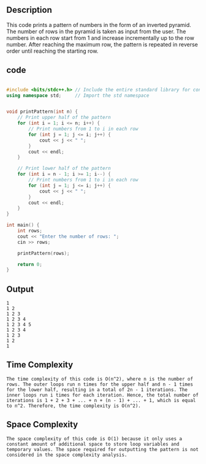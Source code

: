 ## Description
This code prints a pattern of numbers in the form of an inverted pyramid. The number of rows in the pyramid is taken as input from the user. The numbers in each row start from 1 and increase incrementally up to the row number. After reaching the maximum row, the pattern is repeated in reverse order until reaching the starting row.

## code 
```cpp

#include <bits/stdc++.h> // Include the entire standard library for convenience in competitive coding
using namespace std;     // Import the std namespace


void printPattern(int n) {
    // Print upper half of the pattern
    for (int i = 1; i <= n; i++) {
        // Print numbers from 1 to i in each row
        for (int j = 1; j <= i; j++) {
            cout << j << " ";
        }
        cout << endl;
    }

    // Print lower half of the pattern
    for (int i = n - 1; i >= 1; i--) {
        // Print numbers from 1 to i in each row
        for (int j = 1; j <= i; j++) {
            cout << j << " ";
        }
        cout << endl;
    }
}

int main() {
    int rows;
    cout << "Enter the number of rows: ";
    cin >> rows;

    printPattern(rows);

    return 0;
}

```

## Output
```
1
1 2
1 2 3
1 2 3 4
1 2 3 4 5
1 2 3 4
1 2 3
1 2
1

```

## Time Complexity
```
The time complexity of this code is O(n^2), where n is the number of rows. The outer loops run n times for the upper half and n - 1 times for the lower half, resulting in a total of 2n - 1 iterations. The inner loops run i times for each iteration. Hence, the total number of iterations is 1 + 2 + 3 + ... + n + (n - 1) + ... + 1, which is equal to n^2. Therefore, the time complexity is O(n^2).
```

## Space Complexity
```
The space complexity of this code is O(1) because it only uses a constant amount of additional space to store loop variables and temporary values. The space required for outputting the pattern is not considered in the space complexity analysis.

```